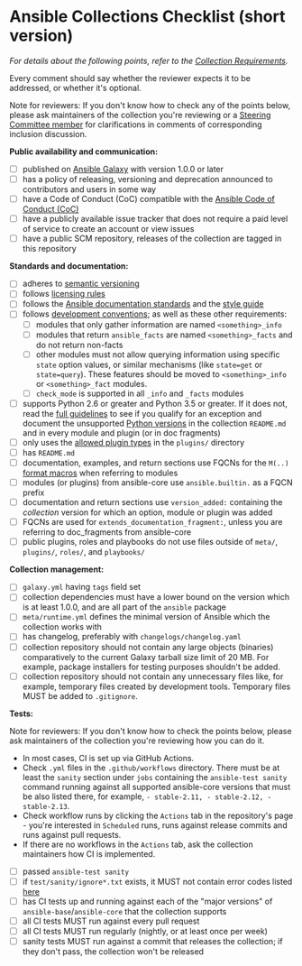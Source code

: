 # Ansible Collections Checklist (short version)

_For details about the following points, refer to the [Collection Requirements](https://github.com/ansible-collections/overview/blob/main/collection_requirements.rst)._

Every comment should say whether the reviewer expects it to be addressed, or whether it's optional.

Note for reviewers: If you don't know how to check any of the points below, please ask maintainers of the collection you're reviewing or a [Steering Committee member](https://docs.ansible.com/ansible/devel/community/steering/community_steering_committee.html#current-steering-committee-members) for clarifications in comments of corresponding inclusion discussion.

**Public availability and communication:**
- [ ] published on [Ansible Galaxy](https://galaxy.ansible.com) with version 1.0.0 or later
- [ ] has a policy of releasing, versioning and deprecation announced to contributors and users in some way
- [ ] have a Code of Conduct (CoC) compatible with the [Ansible Code of Conduct (CoC)](https://docs.ansible.com/ansible/latest/community/code_of_conduct.html)
- [ ] have a publicly available issue tracker that does not require a paid level of service to create an account or view issues
- [ ] have a public SCM repository, releases of the collection are tagged in this repository

**Standards and documentation:**
- [ ] adheres to [semantic versioning](https://semver.org/)
- [ ] follows [licensing rules](https://github.com/ansible-collections/overview/blob/main/collection_requirements.rst#licensing)
- [ ] follows the [Ansible documentation standards](https://docs.ansible.com/ansible/devel/dev_guide/developing_modules_documenting.html) and the [style guide](https://docs.ansible.com/ansible/devel/dev_guide/style_guide/index.html#style-guide)
- [ ] follows [development conventions](https://docs.ansible.com/ansible/devel/dev_guide/developing_modules_best_practices.html); as well as these other requirements:
  - [ ] modules that only gather information are named `<something>_info`
  - [ ] modules that return `ansible_facts` are named `<something>_facts` and do not return non-facts
  - [ ] other modules must not allow querying information using specific `state` option values, or similar mechanisms (like `state=get` or `state=query`).  These features should be moved to `<something>_info` or `<something>_fact` modules.
  - [ ] `check_mode` is supported in all `_info` and `_facts` modules
- [ ] supports Python 2.6 or greater and Python 3.5 or greater. If it does not, read the [full guidelines](https://github.com/ansible-collections/overview/blob/main/collection_requirements.rst#python-compatibility) to see if you qualify for an exception and document the unsupported [Python versions](https://docs.ansible.com/ansible/latest/dev_guide/developing_python_3.html#ansible-and-python-3) in the collection ``README.md`` and in every module and plugin (or in doc fragments)
- [ ] only uses the [allowed plugin types](https://github.com/ansible-collections/overview/blob/main/collection_requirements.rst#modules-plugins) in the `plugins/` directory
- [ ] has `README.md`
- [ ] documentation, examples, and return sections use FQCNs for the `M(..)` [format macros](https://docs.ansible.com/ansible/latest/dev_guide/developing_modules_documenting.html#linking-and-other-format-macros-within-module-documentation) when referring to modules
- [ ] modules (or plugins) from ansible-core use `ansible.builtin.` as a FQCN prefix
- [ ] documentation and return sections use `version_added:` containing the *collection* version for which an option, module or plugin was added
- [ ] FQCNs are used for `extends_documentation_fragment:`, unless you are referring to doc_fragments from ansible-core
- [ ] public plugins, roles and playbooks do not use files outside of `meta/`, `plugins/`, `roles/`, and `playbooks/`

**Collection management:**
- [ ] `galaxy.yml` having `tags` field set
- [ ] collection dependencies must have a lower bound on the version which is at least 1.0.0, and are all part of the `ansible` package
- [ ] `meta/runtime.yml` defines the minimal version of Ansible which the collection works with
- [ ] has changelog, preferably with `changelogs/changelog.yaml`
- [ ] collection repository should not contain any large objects (binaries) comparatively to the current Galaxy tarball size limit of 20 MB. For example, package installers for testing purposes shouldn't be added.
- [ ] collection repository should not contain any unnecessary files like, for example, temporary files created by development tools. Temporary files MUST be added to `.gitignore`.

**Tests:**

Note for reviewers: If you don't know how to check the points below, please ask maintainers of the collection you're reviewing how you can do it.
- In most cases, CI is set up via GitHub Actions.
- Check `.yml` files in the `.github/workflows` directory. There must be at least the `sanity` section under `jobs` containing the `ansible-test sanity` command running against all supported ansible-core versions that must be also listed there, for example, `- stable-2.11, - stable-2.12, - stable-2.13`.
- Check workflow runs by clicking the `Actions` tab in the repository's page - you're interested in `Scheduled` runs, runs against release commits and runs against pull requests.
- If there are no workflows in the `Actions` tab, ask the collection maintainers how CI is implemented.

- [ ] passed `ansible-test sanity`
- [ ] if `test/sanity/ignore*.txt` exists, it MUST not contain error codes listed [here](https://github.com/ansible-collections/overview/blob/main/collection_requirements.rst#ci-testing)
- [ ] has CI tests up and running against each of the "major versions" of `ansible-base`/`ansible-core` that the collection supports
- [ ] all CI tests MUST run against every pull request
- [ ] all CI tests MUST run regularly (nightly, or at least once per week)
- [ ] sanity tests MUST run against a commit that releases the collection; if they don't pass, the collection won't be released
